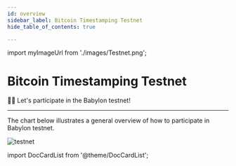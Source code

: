 ```yaml
---
id: overview
sidebar_label: Bitcoin Timestamping Testnet
hide_table_of_contents: true

---
```

import myImageUrl from './images/Testnet.png';

# Bitcoin Timestamping Testnet

🙋‍♂️ Let's participate in the Babylon testnet!

---
The chart below illustrates a general overview of how to participate in Babylon testnet.

<div style={{justifyContent: 'center', display: 'flex', marginBottom: '50px'}}>
    <img style={{width: "1000px"}} src={myImageUrl} alt="testnet" />
</div>



import DocCardList from '@theme/DocCardList';

<DocCardList />
